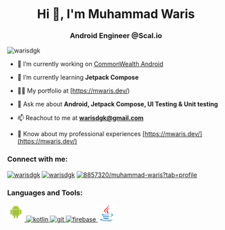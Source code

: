 <h1 align="center">Hi 👋, I'm Muhammad Waris</h1>
<h3 align="center">Android Engineer @Scal.io</h3>

<p align="left"> <img src="https://komarev.com/ghpvc/?username=warisdgk&label=Profile%20views&color=0e75b6&style=flat" alt="warisdgk" /> </p>

- 🔭 I’m currently working on [CommonWealth Android](https://www.joincommonwealth.com/)

- 🌱 I’m currently learning **Jetpack Compose**

- 👨‍💻 My portfolio at [https://mwaris.dev/)

- 💬 Ask me about **Android, Jetpack Compose, UI Testing & Unit testing**

- 📫 Reachout to me at **warisdgk@gmail.com**

- 📄 Know about my professional experiences [https://mwaris.dev/](https://mwaris.dev/)

<h3 align="left">Connect with me:</h3>
<p align="left">
<a href="https://twitter.com/mwarisdev" target="blank"><img align="center" src="https://raw.githubusercontent.com/rahuldkjain/github-profile-readme-generator/master/src/images/icons/Social/twitter.svg" alt="warisdgk" height="30" width="40" /></a>
<a href="https://www.linkedin.com/in/warisdgk/" target="blank"><img align="center" src="https://raw.githubusercontent.com/rahuldkjain/github-profile-readme-generator/master/src/images/icons/Social/linked-in-alt.svg" alt="warisdgk" height="30" width="40" /></a>
<a href="https://stackoverflow.com/users/8857320/muhammad-waris" target="blank"><img align="center" src="https://raw.githubusercontent.com/rahuldkjain/github-profile-readme-generator/master/src/images/icons/Social/stack-overflow.svg" alt="8857320/muhammad-waris?tab=profile" height="30" width="40" /></a>
</p>

<h3 align="left">Languages and Tools:</h3>
<p align="left"> 
<a href="https://developer.android.com" target="_blank"> <img src="https://raw.githubusercontent.com/devicons/devicon/master/icons/android/android-original-wordmark.svg" alt="android" width="40" height="40"/> </a>
<a href="https://kotlinlang.org" target="_blank"> <img src="https://www.vectorlogo.zone/logos/kotlinlang/kotlinlang-icon.svg" alt="kotlin" width="40" height="40"/> </a> 
<a href="https://git-scm.com/" target="_blank"> <img src="https://www.vectorlogo.zone/logos/git-scm/git-scm-icon.svg" alt="git" width="40" height="40"/> </a>
<a href="https://firebase.google.com/" target="_blank"> <img src="https://www.vectorlogo.zone/logos/firebase/firebase-icon.svg" alt="firebase" width="40" height="40"/> </a>
<a href="https://www.java.com" target="_blank"> <img src="https://raw.githubusercontent.com/devicons/devicon/master/icons/java/java-original.svg" alt="java" width="40" height="40"/> </a>
</p>
